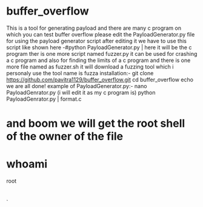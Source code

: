 # buffer_overflow
This is a tool for generating payload and there are many c program on which you can test buffer overflow
please edit the PayloadGenerator.py file for using the payload generator script 
after editing it we have to use this script like shown here 
-#python PayloadGenerator.py | here it will be the c program 
ther is one more script named fuzzer.py it can be used for crashing a c program and also for finding the limits of a c program 
and there is one more file named as fuzzer.sh it will download a fuzzing tool which i personaly use the tool name is fuzza 
installation:-
git clone https://github.com/pavitra1129/buffer_overflow.git
cd buffer_overflow
echo we are all done!
example of PayloadGenerator.py:-
nano PayloadGenrator.py (i will edit it as my c program is)
python PayloadGenrator.py | format.c
# and boom we will get the root shell of the owner of the file 
# whoami
root
#
`
